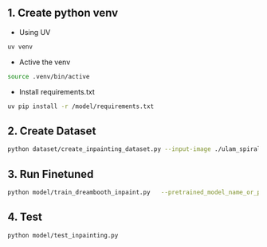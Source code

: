 ## 1. Create python venv
- Using UV
```bash
uv venv
```
- Active the venv
```bash
source .venv/bin/active
```

- Install requirements.txt
```bash
uv pip install -r /model/requirements.txt
```

## 2. Create Dataset
```bash
python dataset/create_inpainting_dataset.py --input-image ./ulam_spiral_liouville.png --fft-image ./ulam_spiral_fft.png --out-root ./ulam_training_data --num-samples 256 --crop-size 512 --augment --mask-ratio 0.5
```

## 3. Run Finetuned
```bash
python model/train_dreambooth_inpaint.py   --pretrained_model_name_or_path="runwayml/stable-diffusion-inpainting" --instance_data_dir="../dataset/ulam_training_data/images" --instance_prompt="ulamsprial pattern" --output_dir="../finetuned_model" --resolution=512 --train_batch_size=1 --num_train_epochs=10 --learning_rate=5e-6 --gradient_accumulation_steps=1
```

## 4. Test 
```bash
python model/test_inpainting.py
```